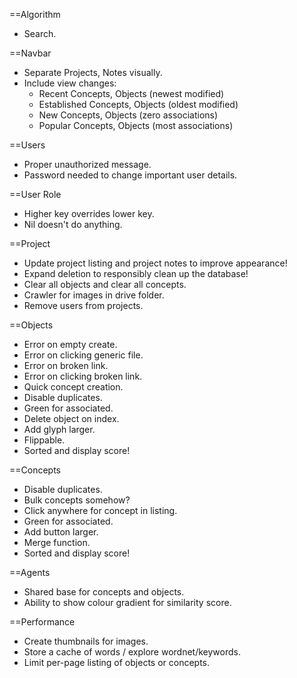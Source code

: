 ==Algorithm
* Search.

==Navbar
* Separate Projects, Notes visually.
* Include view changes:
  * Recent Concepts, Objects (newest modified)
  * Established Concepts, Objects (oldest modified)
  * New Concepts, Objects (zero associations)
  * Popular Concepts, Objects (most associations)

==Users
* Proper unauthorized message.
* Password needed to change important user details.

==User Role
* Higher key overrides lower key.
* Nil doesn't do anything.

==Project
* Update project listing and project notes to improve appearance!
* Expand deletion to responsibly clean up the database!
* Clear all objects and clear all concepts.
* Crawler for images in drive folder.
* Remove users from projects.

==Objects
* Error on empty create.
* Error on clicking generic file.
* Error on broken link.
* Error on clicking broken link.
* Quick concept creation.
* Disable duplicates.
* Green for associated.
* Delete object on index.
* Add glyph larger.
* Flippable.
* Sorted and display score!

==Concepts
* Disable duplicates.
* Bulk concepts somehow?
* Click anywhere for concept in listing.
* Green for associated.
* Add button larger.
* Merge function.
* Sorted and display score!

==Agents
* Shared base for concepts and objects.
* Ability to show colour gradient for similarity score.

==Performance
* Create thumbnails for images.
* Store a cache of words / explore wordnet/keywords.
* Limit per-page listing of objects or concepts.
